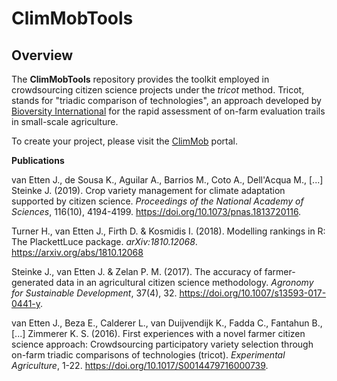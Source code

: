 
ClimMobTools
============

Overview
--------

The **ClimMobTools** repository provides the toolkit employed in crowdsourcing citizen science projects under the *tricot* method. Tricot, stands for "triadic comparison of technologies", an approach developed by [Bioversity International](https://www.bioversityinternational.org/) for the rapid assessment of on-farm evaluation trails in small-scale agriculture.

To create your project, please visit the [ClimMob](https://climmob.net/blog/) portal.

**Publications**

van Etten J., de Sousa K., Aguilar A., Barrios M., Coto A., Dell'Acqua M., \[...\] Steinke J. (2019). Crop variety management for climate adaptation supported by citizen science. *Proceedings of the National Academy of Sciences*, 116(10), 4194-4199. <https://doi.org/10.1073/pnas.1813720116>.

Turner H., van Etten J., Firth D. & Kosmidis I. (2018). Modelling rankings in R: The PlackettLuce package. *arXiv:1810.12068*. <https://arxiv.org/abs/1810.12068>

Steinke J., van Etten J. & Zelan P. M. (2017). The accuracy of farmer-generated data in an agricultural citizen science methodology. *Agronomy for Sustainable Development*, 37(4), 32. <https://doi.org/10.1007/s13593-017-0441-y>.

van Etten J., Beza E., Calderer L., van Duijvendijk K., Fadda C., Fantahun B., \[...\] Zimmerer K. S. (2016). First experiences with a novel farmer citizen science approach: Crowdsourcing participatory variety selection through on-farm triadic comparisons of technologies (tricot). *Experimental Agriculture*, 1-22. <https://doi.org/10.1017/S0014479716000739>.

